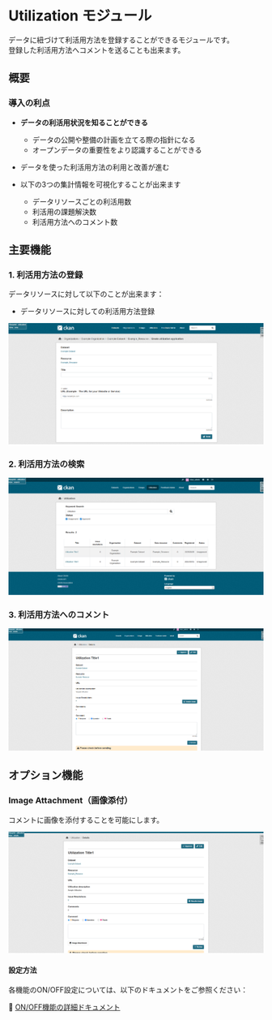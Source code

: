 # Utilization モジュール

データに紐づけて利活用方法を登録することができるモジュールです。  
登録した利活用方法へコメントを送ることも出来ます。
## 概要

### 導入の利点

* **データの利活用状況を知ることができる**
  * データの公開や整備の計画を立てる際の指針になる
  * オープンデータの重要性をより認識することができる


* データを使った利活用方法の利用と改善が進む
  
* 以下の3つの集計情報を可視化することが出来ます
  * データリソースごとの利活用数
  * 利活用の課題解決数
  * 利活用方法へのコメント数

## 主要機能
  ### 1. 利活用方法の登録
  データリソースに対して以下のことが出来ます：
 * データリソースに対しての利活用方法登録
   
 ![utilization モジュール　登録画面　イメージ図](../assets/utilization_image_10.jpeg)



  ### 2. 利活用方法の検索
  

 ![utilization モジュール　検索画面　イメージ図](../assets/utilization_image_20.jpeg)  
  
  ### 3. 利活用方法へのコメント
  
 ![リソース詳細画面　イメージ図](../assets/utilization_image_30.jpeg)


 ## オプション機能

 ### Image Attachment（画像添付）

コメントに画像を添付することを可能にします。


![utilization モジュール　利活用方法詳細画面　イメージ図](../assets/utilization_image_40.jpeg)  



#### 設定方法

各機能のON/OFF設定については、以下のドキュメントをご参照ください：

📖 [ON/OFF機能の詳細ドキュメント](./switch_function.md)
